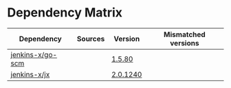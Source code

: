 # Dependency Matrix

Dependency | Sources | Version | Mismatched versions
---------- | ------- | ------- | -------------------
[jenkins-x/go-scm](https://github.com/jenkins-x/go-scm) |  | [1.5.80]() | 
[jenkins-x/jx](https://github.com/jenkins-x/jx) |  | [2.0.1240](https://github.com/jenkins-x/jx/releases/tag/v2.0.1240) | 
